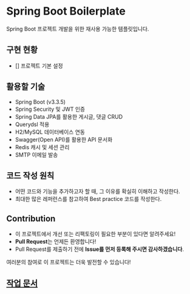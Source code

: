 # Spring Boot Boilerplate

Spring Boot 프로젝트 개발을 위한 재사용 가능한 템플릿입니다.

## 구현 현황

- [] 프로젝트 기본 설정

## 활용할 기술

- Spring Boot (v3.3.5)
- Spring Security 및 JWT 인증
- Spring Data JPA를 활용한 게시글, 댓글 CRUD
- Querydsl 적용
- H2/MySQL 데이터베이스 연동
- Swagger(Open API)를 활용한 API 문서화
- Redis 캐시 및 세션 관리
- SMTP 이메일 발송

## 코드 작성 원칙

- 어떤 코드와 기능을 추가하고자 할 때, 그 이유를 확실히 이해하고 작성한다.
- 최대한 많은 레퍼런스를 참고하여 Best practice 코드를 작성한다.

## Contribution

- 이 프로젝트에서 개선 또는 리팩토링이 필요한 부분이 있다면 알려주세요!
- **Pull Request**는 언제든 환영합니다!
- Pull Request를 제출하기 전에 **Issue를 먼저 등록해 주시면 감사하겠습니다**.

여러분의 참여로 이 프로젝트는 더욱 발전할 수 있습니다!

## [작업 문서](https://jinyshin.notion.site/Spring-Boot-Boilerplate-1414cff7232680af8033ddf44b2c773c?pvs=4)
